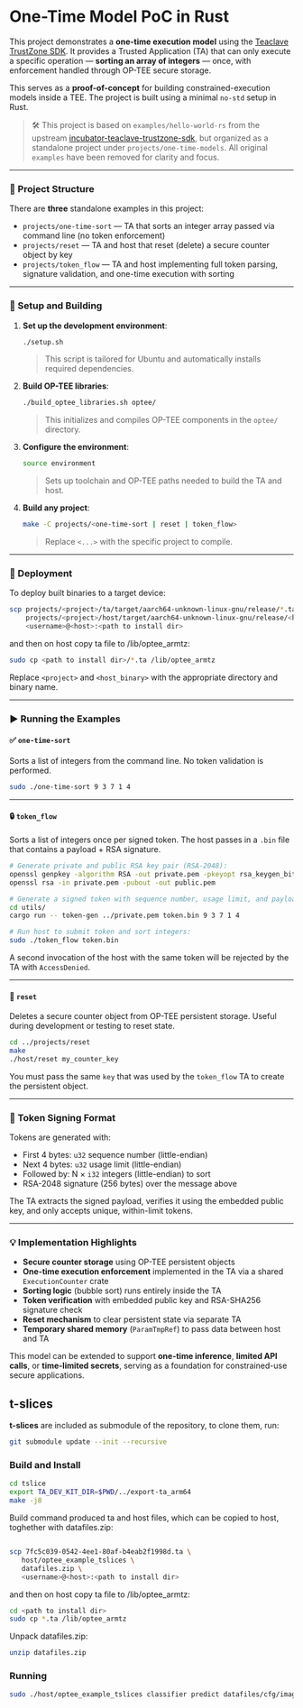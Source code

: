 # One-Time Model PoC in Rust

This project demonstrates a **one-time execution model** using the [Teaclave TrustZone SDK](https://github.com/apache/incubator-teaclave-trustzone-sdk). It provides a Trusted Application (TA) that can only execute a specific operation — **sorting an array of integers** — once, with enforcement handled through OP-TEE secure storage.

This serves as a **proof-of-concept** for building constrained-execution models inside a TEE. The project is built using a minimal `no-std` setup in Rust.

> 🛠️ This project is based on `examples/hello-world-rs` from the upstream [incubator-teaclave-trustzone-sdk](https://github.com/apache/incubator-teaclave-trustzone-sdk), but organized as a standalone project under `projects/one-time-models`. All original `examples` have been removed for clarity and focus.

---

### 📁 Project Structure

There are **three** standalone examples in this project:

- `projects/one-time-sort` — TA that sorts an integer array passed via command line (no token enforcement)
- `projects/reset` — TA and host that reset (delete) a secure counter object by key
- `projects/token_flow` — TA and host implementing full token parsing, signature validation, and one-time execution with sorting

---

### 🔧 Setup and Building

1. **Set up the development environment**:

   ```sh
   ./setup.sh
   ```

   > This script is tailored for Ubuntu and automatically installs required dependencies.

2. **Build OP-TEE libraries**:

   ```sh
   ./build_optee_libraries.sh optee/
   ```

   > This initializes and compiles OP-TEE components in the `optee/` directory.

3. **Configure the environment**:

   ```sh
   source environment
   ```

   > Sets up toolchain and OP-TEE paths needed to build the TA and host.

4. **Build any project**:

   ```sh
   make -C projects/<one-time-sort | reset | token_flow>
   ```

   > Replace `<...>` with the specific project to compile.

---

### 🚀 Deployment

To deploy built binaries to a target device:

```sh
scp projects/<project>/ta/target/aarch64-unknown-linux-gnu/release/*.ta \
    projects/<project>/host/target/aarch64-unknown-linux-gnu/release/<host_binary> \
    <username>@<host>:<path to install dir>
```

and then on host copy ta file to /lib/optee_armtz:

```sh
sudo cp <path to install dir>/*.ta /lib/optee_armtz 
```
Replace `<project>` and `<host_binary>` with the appropriate directory and binary name.

---

### ▶️ Running the Examples

#### ✅ `one-time-sort`

Sorts a list of integers from the command line. No token validation is performed.

```sh
sudo ./one-time-sort 9 3 7 1 4
```

---

#### 🔒 `token_flow`

Sorts a list of integers once per signed token. The host passes in a `.bin` file that contains a payload + RSA signature.

```sh
# Generate private and public RSA key pair (RSA-2048):
openssl genpkey -algorithm RSA -out private.pem -pkeyopt rsa_keygen_bits:2048
openssl rsa -in private.pem -pubout -out public.pem

# Generate a signed token with sequence number, usage limit, and payload:
cd utils/
cargo run -- token-gen ../private.pem token.bin 9 3 7 1 4

# Run host to submit token and sort integers:
sudo ./token_flow token.bin
```

A second invocation of the host with the same token will be rejected by the TA with `AccessDenied`.

---

#### 🧹 `reset`

Deletes a secure counter object from OP-TEE persistent storage. Useful during development or testing to reset state.

```sh
cd ../projects/reset
make
./host/reset my_counter_key
```

You must pass the same `key` that was used by the `token_flow` TA to create the persistent object.

---

### 🔐 Token Signing Format

Tokens are generated with:

- First 4 bytes: `u32` sequence number (little-endian)
- Next 4 bytes: `u32` usage limit (little-endian)
- Followed by: N × `i32` integers (little-endian) to sort
- RSA-2048 signature (256 bytes) over the message above

The TA extracts the signed payload, verifies it using the embedded public key, and only accepts unique, within-limit tokens.

---

### 💡 Implementation Highlights

- **Secure counter storage** using OP-TEE persistent objects
- **One-time execution enforcement** implemented in the TA via a shared `ExecutionCounter` crate
- **Sorting logic** (bubble sort) runs entirely inside the TA
- **Token verification** with embedded public key and RSA-SHA256 signature check
- **Reset mechanism** to clear persistent state via separate TA
- **Temporary shared memory** (`ParamTmpRef`) to pass data between host and TA

This model can be extended to support **one-time inference**, **limited API calls**, or **time-limited secrets**, serving as a foundation for constrained-use secure applications.


## t-slices
**t-slices** are included as submodule of the repository, to clone them, run:

```sh
git submodule update --init --recursive
```

### Build and Install

```sh
cd tslice
export TA_DEV_KIT_DIR=$PWD/../export-ta_arm64
make -j8
```

Build command produced ta and host files, which can be copied to host, toghether with datafiles.zip:

```sh

scp 7fc5c039-0542-4ee1-80af-b4eab2f1998d.ta \
   host/optee_example_tslices \
   datafiles.zip \
   <username>@<host>:<path to install dir>
```

and then on host copy ta file to /lib/optee_armtz:

```sh
cd <path to install dir>
sudo cp *.ta /lib/optee_armtz 
```

Unpack datafiles.zip:
```sh
unzip datafiles.zip
```

### Running

```sh
sudo ./host/optee_example_tslices classifier predict datafiles/cfg/imagenet1k.data datafiles/cfg/alexnet.cfg alexnet.weights data/horses.jp
```